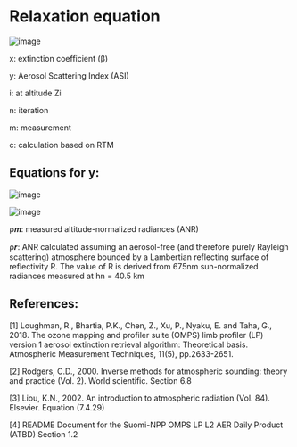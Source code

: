# Relaxation equation


![image](https://user-images.githubusercontent.com/88910438/155590113-bb56f3ff-d913-4237-9035-a48580193890.png)

x: extinction coefficient (β)

y: Aerosol Scattering Index (ASI)

i: at altitude Zi

n: iteration

m: measurement

c: calculation based on RTM

## Equations for y:

![image](https://user-images.githubusercontent.com/88910438/155590222-0dadb4f9-9380-4804-b2d8-2cb333015197.png)

![image](https://user-images.githubusercontent.com/88910438/155590237-7c8525d3-a464-4064-be3f-3e7c3ed6372e.png)

ρ𝒎: measured altitude-normalized radiances (ANR)

ρ𝒓: ANR calculated assuming an aerosol-free (and therefore purely Rayleigh scattering) atmosphere bounded by a Lambertian reflecting surface of reflectivity R. The value of R is derived from 675nm sun-normalized radiances measured at hn = 40.5 km 


## References:
[1] Loughman, R., Bhartia, P.K., Chen, Z., Xu, P., Nyaku, E. and Taha, G., 2018. The ozone mapping and profiler suite (OMPS) limb profiler (LP) version 1 aerosol extinction retrieval algorithm: Theoretical basis. Atmospheric Measurement Techniques, 11(5), pp.2633-2651.

[2] Rodgers, C.D., 2000. Inverse methods for atmospheric sounding: theory and practice (Vol. 2). World scientific. Section 6.8

[3] Liou, K.N., 2002. An introduction to atmospheric radiation (Vol. 84). Elsevier. Equation (7.4.29)

[4] README Document for the Suomi-NPP OMPS LP L2 AER Daily Product (ATBD) Section 1.2

